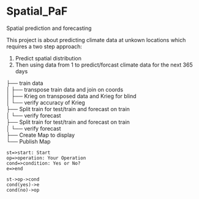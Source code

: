 # Spatial_PaF  
Spatial prediction and forecasting  

This project is about predicting climate data at unkown locations which requires a two step approach:  
1. Predict spatial distribution  
2. Then using data from 1 to predict/forcast climate data for the next 365 days  


├── train data  
│   ├── transpose train data and join on coords  
│   ├── Krieg on transposed data and Krieg for blind  
│   └── verify accuracy of Krieg  
├── Split train for test/train and forecast on train  
│   └── verify forecast  
├── Split train for test/train and forecast on train  
│   └── verify forecast  
├── Create Map to display  
└── Publish Map  

```flow
st=>start: Start
op=>operation: Your Operation
cond=>condition: Yes or No?
e=>end

st->op->cond
cond(yes)->e
cond(no)->op
```
